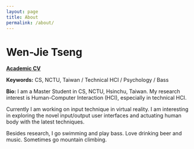 ```yaml
---
layout: page
title: About
permalink: /about/
---
```


# Wen-Jie Tseng
<a href="http://wenjietseng.github.io/documents/CV_wenjietseng.pdf"><b>Academic CV</b></a>

**Keywords:** CS, NCTU, Taiwan / Technical HCI / Psychology / Bass

**Bio:** I am a Master Student in CS, NCTU, Hsinchu, Taiwan. My research interest is Human-Computer Interaction (HCI), especially in technical HCI.

Currently I am working on input technique in virtual reality. I am interesting in exploring the novel input/output user interfaces and actuating human body with the latest techniques.

Besides research, I go swimming and play bass. Love drinking beer and music. Sometimes go mountain climbing.